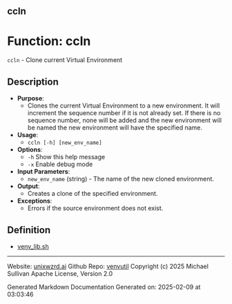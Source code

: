 ## ccln
# Function: ccln
`ccln` - Clone current Virtual Environment
## Description
- **Purpose**: 
  - Clones the current Virtual Environment to a new environment. It will
    increment the sequence number if it is not already set. If there is no
    sequence number, none will be added and the new environment will be named
    the new environment will have the specified name.
- **Usage**: 
  - `ccln [-h] [new_env_name]`
- **Options**: 
  - `-h`   Show this help message
  - `-x`   Enable debug mode
- **Input Parameters**: 
  - `new_env_name` (string) - The name of the new cloned environment.
- **Output**: 
  - Creates a clone of the specified environment.
- **Exceptions**: 
  - Errors if the source environment does not exist.

## Definition 

* [venv_lib.sh](../venv_lib_sh.md)
---

Website: [unixwzrd.ai](https://unixwzrd.ai)
Github Repo: [venvutil](https://github.com/unixwzrd/venvutil)
Copyright (c) 2025 Michael Sullivan
Apache License, Version 2.0

Generated Markdown Documentation
Generated on: 2025-02-09 at 03:03:46
